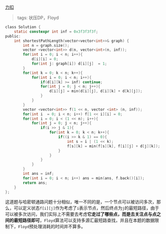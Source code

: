 [力扣](https://leetcode-cn.com/problems/shortest-path-visiting-all-nodes/)

> tags: 状压DP，Floyd 

```c
class Solution {
    static constexpr int inf = 0x3f3f3f3f;
public:
    int shortestPathLength(vector<vector<int>>& graph) {
        int n = graph.size();
        vector <vector<int>> d(n, vector<int>(n, inf));
        for(int i = 0; i < n; i++){
            d[i][i] = 0;
            for(int j: graph[i]) d[i][j]  = 1;
        }
        for(int k = 0; k < n; k++){
            for(int i = 0; i < n; i++){
                if(d[i][k] >= inf) continue;
                for(int j = 0; j < n; j++){
                    d[i][j] = min(d[i][j], d[i][k] + d[k][j]);
                }
            }
        }
        vector <vector<int>> f(1 << n, vector <int> (n, inf));
        for(int i  = 0; i < n; i++) f[1 << i][i] = 0;
        for(int i = 0; i < (1 << n); i++){
            for(int j = 0; j < n; j++){
                if(i >> j & 1){
                    for(int k = 0; k < n; k++){
                        if((i >> k & 1) == 0){
                            int s = i | (1 << k);
                            f[s][k] = min(f[s][k], f[i][j] + d[j][k]);
                        }
                    }
                }
            }
        }
        int ans = inf;
        for(int i = 0; i < n; i++) ans = min(ans, f.back()[i]);
        return ans;
    }
};
```

这道题与哈密顿通路问题十分相似，唯一不同的是，一个节点可以被访问多次，那么，可以定义状态`f[i][j]`作为考虑了`i`表示节点，然后终点为`j`的最短路径，由于可以被多次访问，我们实际上不需要去考虑**它走过了哪些点，而是去关注点与点之间的最短路径即可**，`Floyd`算法可以支持多源汇最短路查找，并且在本题的数据限制下，`Floyd`预处理消耗的时间并不算多。
